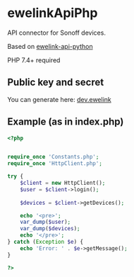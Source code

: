 # ewelinkApiPhp

API connector for Sonoff devices.

Based on [ewelink-api-python](https://github.com/AceExpert/ewelink-api-python/tree/master)

PHP 7.4+ required

## Public key and secret

You can generate here: [dev.ewelink](https://dev.ewelink.cc/)

## Example (as in index.php)

```php
<?php


require_once 'Constants.php';
require_once 'HttpClient.php';

try {
    $client = new HttpClient();
    $user = $client->login();
    
    $devices = $client->getDevices();

    echo '<pre>';
    var_dump($user);
    var_dump($devices);
    echo '</pre>';
} catch (Exception $e) {
    echo 'Error: ' . $e->getMessage();
}

?>

```
